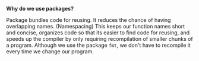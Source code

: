 **Why do we use packages?**

Package bundles code for reusing. It reduces the chance of having overlapping names. (Namespacing) This keeps our function names short and concise, organizes code so that its easier to find code for reusing, and speeds up the compiler by only requiring recompilation of smaller chunks of a program. Although we use the package `fmt`, we don't have to recompile it every time we change our program.